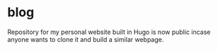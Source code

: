 # blog
Repository for my personal website built in Hugo is now public incase anyone wants to clone it and build a similar webpage.  
